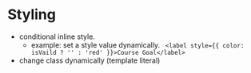 # Styling 
- conditional inline style. 
    - example: set a style value dynamically. ```  <label style={{ color: isVaild ? '' : 'red' }}>Course Goal</label> ```
- change class dynamically (template literal)

